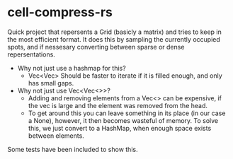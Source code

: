 # cell-compress-rs

Quick project that repersents a Grid (basicly a matrix) and tries to keep in the most efficient format. It does this by sampling the currently occupied spots, and if nessesary converting between sparse or dense repersentations.

* Why not just use a hashmap for this?
  * Vec<Vec<Cell>> Should be faster to iterate if it is filled enough, and only has small gaps.
* Why not just use Vec<Vec<>>?
  * Adding and removing elements from a Vec<> can be expensive, if the vec is large and the element was removed from the head. 
  * To get around this you can leave something in its place (in our case a None), however, it then becomes wasteful of memory. To solve this, we just convert to a HashMap, when enough space exists between elements.

Some tests have been included to show this.
